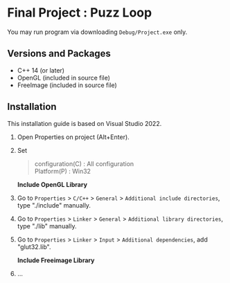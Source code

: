 # Final Project : Puzz Loop
You may run program via downloading ```Debug/Project.exe``` only.


## Versions and Packages
- C++ 14 (or later)
- OpenGL (included in source file)
- FreeImage (included in source file)


## Installation
This installation guide is based on Visual Studio 2022.  
  
1. Open Properties on project (Alt+Enter).  
2. Set
    > configuration(C) : All configuration  
    > Platform(P) : Win32  

    __Include OpenGL Library__  

3. Go to ```Properties``` > ```C/C++``` > ```General``` > ```Additional include directories```, type "./include" manually.  
4. Go to ```Properties``` > ```Linker``` > ```General``` > ```Additional library directories```, type "./lib" manually.  
5. Go to ```Properties``` > ```Linker``` > ```Input``` > ```Additional dependencies```, add "glut32.lib".  

    __Include Freeimage Library__  

6. ...
